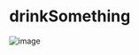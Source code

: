 # drinkSomething
![image](https://user-images.githubusercontent.com/39433277/118955048-ef878f80-b990-11eb-9d48-1b077b327346.png)
